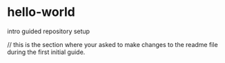 # hello-world
intro guided repository setup

// this is the section where your asked to make changes to the readme file during the first initial guide.
